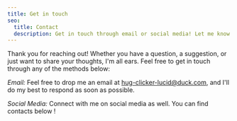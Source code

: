 ```yaml
---
title: Get in touch
seo:
  title: Contact
  description: Get in touch through email or social media! Let me know how I can help.
---
```



Thank you for reaching out! Whether you have a question, a suggestion, or just want to share your thoughts, I'm all ears. Feel free to get in touch through any of the methods below:

_Email:_
Feel free to drop me an email at [hug-clicker-lucid@duck.com](mailto:hug-clicker-lucid@duck.com), and I'll do my best to respond as soon as possible.

_Social Media:_
Connect with me on social media as well. You can find contacts below !
